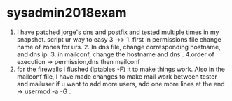 # sysadmin2018exam
1. I have patched jorge's dns and postfix and tested multiple times in my snapshot. script ur way to easy 3 ->> 1. first in permissions file change name of zones for urs. 2. In dns file, change corresponding hostname, and dns ip. 3. in mailconf, change the hostname and dns . 4.order of execution -> permission,dns then mailconf
2. for the firewalls i flushed (iptables -F) it to make things work. Also in the mailconf file, I have made changes to make mail work between tester and mailuser if u want to add more users, add one more lines at the end -> usermod -a -G <username> .

